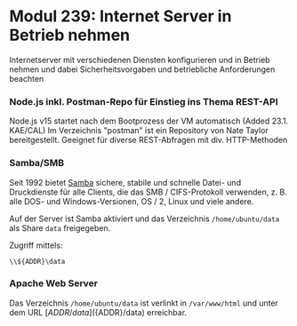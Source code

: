 # Modul 239: Internet Server in Betrieb nehmen

Internetserver mit verschiedenen Diensten konfigurieren und in Betrieb nehmen und dabei Sicherheitsvorgaben und betriebliche Anforderungen beachten

### Node.js inkl. Postman-Repo für Einstieg ins Thema REST-API
Node.js v15 startet nach dem Bootprozess der VM automatisch (Added 23.1. KAE/CAL) 
Im Verzeichnis "postman" ist ein Repository von Nate Taylor bereitgestellt. Geeignet für diverse REST-Abfragen mit div. HTTP-Methoden 

### Samba/SMB

Seit 1992 bietet [Samba](https://www.samba.org/) sichere, stabile und schnelle Datei- und Druckdienste für alle Clients, die das SMB / CIFS-Protokoll verwenden, z. B. alle DOS- und Windows-Versionen, OS / 2, Linux und viele andere.

Auf der Server ist Samba aktiviert und das Verzeichnis `/home/ubuntu/data` als Share `data` freigegeben.

Zugriff mittels:

    \\${ADDR}\data
    
### Apache Web Server

Das Verzeichnis `/home/ubuntu/data` ist verlinkt in `/var/www/html` und unter dem URL [${ADDR}/data](${ADDR}/data) erreichbar.  

